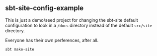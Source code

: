 sbt-site-config-example
-----------------------

This is just a demo/seed project for changing the sbt-site default
configuration to look in a `/docs` directory instead of the default
`src/site` directory.

Everyone has their own perferences, after all.

    sbt make-site
